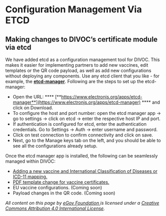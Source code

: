 # Configuration Management Via ETCD

## Making changes to DIVOC’s certificate module via etcd

We have added etcd as a configuration management tool for DIVOC. This makes it easier for implementing partners to add new vaccines, edit templates or the QR code payload, as well as add new configurations without deploying any components. Use any etcd client that you like - for example, the [**etcd-manager**](https://www.electronjs.org/apps/etcd-manager). Following are the steps to set up the etcd-manager:

* Open the URL: **** [**https://www.electronjs.org/apps/etcd-manager**](https://www.electronjs.org/apps/etcd-manager) **** and click on Download.
* To configure the host and port number: open the etcd manager app → go to settings → click on etcd → enter the respective host IP and port.
* If authentication is configured for etcd, enter the authentication credentials. Go to      Settings -> Auth -> enter username and password.
* Click on test connection to confirm connectivity and click on save.
* Next, go to the Manage keys tab on the left, and you should be able to see all the configurations already setup.

Once the etcd manager app is installed, the following can be seamlessly managed within DIVOC:

* [Adding a new vaccine and International Classification of Diseases or ICD-11 mapping.](adding-a-new-vaccine-and-icd-11-mapping.md)
* [PDF template change for vaccine certificates.](pdf-template-change-for-vaccine-certificates.md)&#x20;
* EU vaccine configurations. (Coming soon)
* Payload changes in the QR code. (Coming soon)



_All content on this page by_ [_eGov Foundation_ ](https://egov.org.in/)_is licensed under a_ [_Creative Commons Attribution 4.0 International License_](http://creativecommons.org/licenses/by/4.0/)_._
